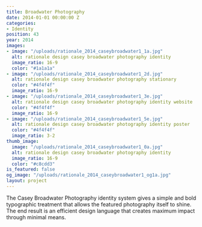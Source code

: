 ```yaml
---
title: Broadwater Photography
date: 2014-01-01 00:00:00 Z
categories:
- Identity
position: 43
year: 2014
images:
- image: "/uploads/rationale_2014_caseybroadwater1_1a.jpg"
  alt: rationale design casey broadwater photography identity
  image_ratio: 16-9
  color: "#1a1a1a"
- image: "/uploads/rationale_2014_caseybroadwater1_2d.jpg"
  alt: rationale design casey broadwater photography stationary
  color: "#4f4f4f"
  image_ratio: 16-9
- image: "/uploads/rationale_2014_caseybroadwater1_3e.jpg"
  alt: rationale design casey broadwater photography identity website
  color: "#4f4f4f"
  image_ratio: 16-9
- image: "/uploads/rationale_2014_caseybroadwater1_5e.jpg"
  alt: rationale design casey broadwater photography identity poster
  color: "#4f4f4f"
  image_ratio: 3-2
thumb_image:
  image: "/uploads/rationale_2014_caseybroadwater1_0a.jpg"
  alt: rationale design casey broadwater photography identity
  image_ratio: 16-9
  color: "#c8cdd3"
is_featured: false
og_image: "/uploads/rationale_2014_caseybroadwater1_og1a.jpg"
layout: project
---
```


The Casey Broadwater Photography identity system gives a simple and bold typographic treatment that allows the featured photography itself to shine. The end result is an efficient design language that creates maximum impact through minimal means.
